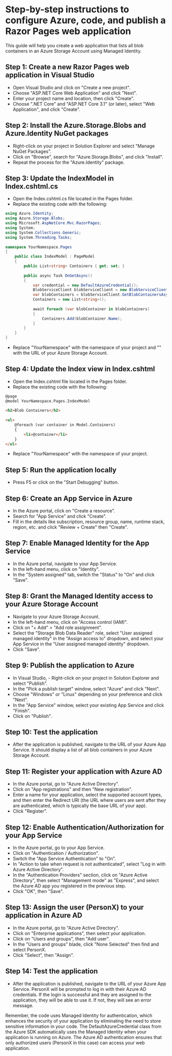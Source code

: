 # Step-by-step instructions to configure Azure, code, and publish a Razor Pages web application  
   
This guide will help you create a web application that lists all blob containers in an Azure Storage Account using Managed Identity.   
  
## Step 1: Create a new Razor Pages web application in Visual Studio  
   
- Open Visual Studio and click on "Create a new project".  
- Choose "ASP.NET Core Web Application" and click "Next".  
- Enter your project name and location, then click "Create".  
- Choose ".NET Core" and "ASP.NET Core 3.1" (or later), select "Web Application", and click "Create".  
   
## Step 2: Install the Azure.Storage.Blobs and Azure.Identity NuGet packages  
   
- Right-click on your project in Solution Explorer and select "Manage NuGet Packages".  
- Click on "Browse", search for "Azure.Storage.Blobs", and click "Install".  
- Repeat the process for the "Azure.Identity" package.  
   
## Step 3: Update the IndexModel in Index.cshtml.cs  
   
- Open the Index.cshtml.cs file located in the Pages folder.  
- Replace the existing code with the following:  
   
```csharp  
using Azure.Identity;  
using Azure.Storage.Blobs;  
using Microsoft.AspNetCore.Mvc.RazorPages;  
using System;  
using System.Collections.Generic;  
using System.Threading.Tasks;  
   
namespace YourNamespace.Pages  
{  
    public class IndexModel : PageModel  
    {  
        public List<string> Containers { get; set; }  
  
        public async Task OnGetAsync()  
        {  
            var credential = new DefaultAzureCredential();  
            BlobServiceClient blobServiceClient = new BlobServiceClient(new Uri("<your-storage-account-url>"), credential);  
            var blobContainers = blobServiceClient.GetBlobContainersAsync();  
            Containers = new List<string>();  
  
            await foreach (var blobContainer in blobContainers)  
            {  
                Containers.Add(blobContainer.Name);  
            }  
        }  
    }  
}  
```  
- Replace "YourNamespace" with the namespace of your project and "<your-storage-account-url>" with the URL of your Azure Storage Account.  
   
## Step 4: Update the Index view in Index.cshtml  
   
- Open the Index.cshtml file located in the Pages folder.  
- Replace the existing code with the following:  
   
```html  
@page  
@model YourNamespace.Pages.IndexModel  
   
<h2>Blob Containers</h2>  
   
<ul>  
    @foreach (var container in Model.Containers)  
    {  
        <li>@container</li>  
    }  
</ul>  
```  
- Replace "YourNamespace" with the namespace of your project.  
   
## Step 5: Run the application locally  
   
- Press F5 or click on the "Start Debugging" button.  
   
## Step 6: Create an App Service in Azure  
   
- In the Azure portal, click on "Create a resource".  
- Search for "App Service" and click "Create".  
- Fill in the details like subscription, resource group, name, runtime stack, region, etc. and click "Review + Create" then "Create".  
   
## Step 7: Enable Managed Identity for the App Service  
   
- In the Azure portal, navigate to your App Service.  
- In the left-hand menu, click on "Identity".  
- In the "System assigned" tab, switch the "Status" to "On" and click "Save".  
   
## Step 8: Grant the Managed Identity access to your Azure Storage Account  
   
- Navigate to your Azure Storage Account.  
- In the left-hand menu, click on "Access control (IAM)".  
- Click on "+ Add" > "Add role assignment".  
- Select the "Storage Blob Data Reader" role, select "User assigned managed identity" in the "Assign access to" dropdown, and select your App Service in the "User assigned managed identity" dropdown.  
- Click "Save".  
   
## Step 9: Publish the application to Azure  
   
- In Visual Studio, - Right-click on your project in Solution Explorer and select "Publish".  
- In the "Pick a publish target" window, select "Azure" and click "Next".  
- Choose "Windows" or "Linux" depending on your preference and click "Next".  
- In the "App Service" window, select your existing App Service and click "Finish".  
- Click on "Publish".  
  
## Step 10: Test the application  
  
- After the application is published, navigate to the URL of your Azure App Service. It should display a list of all blob containers in your Azure Storage Account.  
  
## Step 11: Register your application with Azure AD  
  
- In the Azure portal, go to "Azure Active Directory".  
- Click on "App registrations" and then "New registration".  
- Enter a name for your application, select the supported account types, and then enter the Redirect URI (the URL where users are sent after they are authenticated, which is typically the base URL of your app).  
- Click "Register".  
  
## Step 12: Enable Authentication/Authorization for your App Service  
  
- In the Azure portal, go to your App Service.  
- Click on "Authentication / Authorization".  
- Switch the "App Service Authentication" to "On".  
- In "Action to take when request is not authenticated", select "Log in with Azure Active Directory".  
- In the "Authentication Providers" section, click on "Azure Active Directory", then select "Management mode" as "Express", and select the Azure AD app you registered in the previous step.  
- Click "OK", then "Save".  
  
## Step 13: Assign the user (PersonX) to your application in Azure AD  
  
- In the Azure portal, go to "Azure Active Directory".  
- Click on "Enterprise applications", then select your application.  
- Click on "Users and groups", then "Add user".  
- In the "Users and groups" blade, click "None Selected" then find and select PersonX.  
- Click "Select", then "Assign".  
  
## Step 14: Test the application  
  
- After the application is published, navigate to the URL of your Azure App Service. PersonX will be prompted to log in with their Azure AD credentials. If the login is successful and they are assigned to the application, they will be able to use it. If not, they will see an error message.  
  
Remember, the code uses Managed Identity for authentication, which enhances the security of your application by eliminating the need to store sensitive information in your code. The DefaultAzureCredential class from the Azure SDK automatically uses the Managed Identity when your application is running on Azure. The Azure AD authentication ensures that only authorized users (PersonX in this case) can access your web application.  
